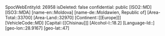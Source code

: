 ﻿---
location: [47,28.9167]
type: Country
tags:
- geo/Country
---
SpocWebEntityId: 26958
isDeleted: false
confidential: public
[ISO2::MD]
[ISO3::MDA]
[name-en::Moldova]
[name-de::Moldawien, Republic of]
[Area-Total::33700]
[Area-Land::32970]
[Continent::[[Europe]]]
[VehicleCode::MD]
[Capital::[[Chisinau]]]
[Alcohol-l::18.2]
[Language-Id::]
[geo-lon::28.9167]
[geo-lat::47]

